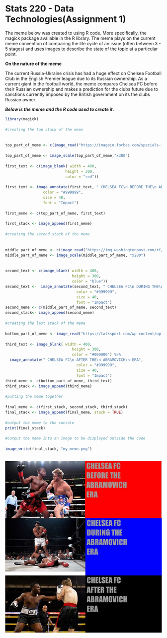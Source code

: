 # **Stats 220 - Data Technologies(Assignment 1)**

The meme below was created to using R code. More specifically, the magick package available in the R library.
The meme plays on the  current meme convention of comparing the life cycle of an issue (often between 3 - 5 stages) and uses images to describe the state of the topic at a particular point.

**On the nature of the meme**

The current Russia-Ukraine crisis has had a huge effect on Chelsea Football Club in the English Premier league due to its Russian ownership. As a current giant in the football world, the meme compares Chelsea FC before their Russian ownership and makes a prediction for the  clubs future due to sanctions currently imposed by the British government on its the clubs Russian owner.

***Below is the meme and the R code used to create it.***

```r
library(magick)

#creating the top stack of the meme


top_part_of_meme <- c(image_read("https://imageio.forbes.com/specials-images/imageserve/1186834489/0x0.jpg?format=jpg&width=1200&fit=bounds"))

top_part_of_meme <- image_scale(top_part_of_meme,"x300")

first_text <- c(image_blank( width = 400,
                           height = 300,
                           color = "red"))

first_text <- image_annotate(first_text, " CHELSEA FC\n BEFORE THE\n ABRAMOVICH\n ERA",
                 color = "#999999",
                 size = 40,
                 font = "Impact")

first_meme <- c(top_part_of_meme, first_text)

first_stack <- image_append(first_meme)

#creating the second stack of the meme


middle_part_of_meme <- c(image_read("https://img.washingtonpost.com/rf/image_606w/2010-2019/WashingtonPost/2016/06/04/Web-Resampled/2016-06-04/1368864311465001651-kCMG--606x404@wp.com.jpg"))
middle_part_of_meme <- image_scale(middle_part_of_meme, "x280")


second_text <- c(image_blank( width = 400,
                              height = 300,
                              color = "blue"))
second_text <-  image_annotate(second_text, " CHELSEA FC\n DURING THE\n ABRAMOVICH\n ERA",
                                color = "#999999",
                                size = 40,
                                font = "Impact")
second_meme <- c(middle_part_of_meme, second_text)
second_stack<- image_append(second_meme)

#creating the last stack of the meme

bottom_part_of_meme <- image_read("https://talksport.com/wp-content/uploads/sites/5/2022/03/GettyImages-1323269785.jpg?strip=all&quality=100&w=960") %>% image_scale(420)

third_text <- image_blank( width = 400,
                              height = 300,
                              color = "#000000") %>% 
  image_annotate(" CHELSEA FC\n AFTER THE\n ABRAMOVICH\n ERA",
                                color = "#999999",
                                size = 40,
                                font = "Impact")
third_meme <- c(bottom_part_of_meme, third_text)
third_stack <- image_append(third_meme)

#putting the meme together

final_meme <- c(first_stack, second_stack, third_stack)
final_stack <- image_append(final_meme, stack = TRUE)

#output the meme to the console
print(final_stack)

#output the meme into an image to be displayed outside the code

image_write(final_stack, "my_meme.png")



```

![](my_meme.png)

